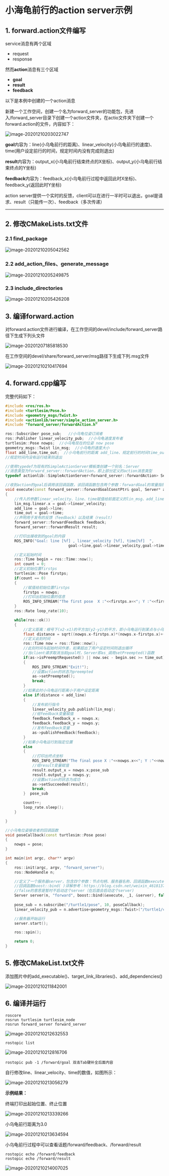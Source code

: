 

# 小海龟前行的action server示例

## 1. forward.action文件编写

service消息有两个区域

- request
- response

然而**action**消息有三个区域

- **goal**
- **result**
- **feedback**

以下是本例中创建的一个action消息

新建一个工作空间，创建一个名为forward_server的功能包，先进入/forward_server目录下创建一个action文件夹，在actio文件夹下创建一个forward.action的文件，内容如下：

![image-20201210203022747](/home/zhx/.config/Typora/typora-user-images/image-20201210203022747.png)

**goal**内容为：line(小乌龟前行的距离)、linear_velocity(小乌龟前行的速度)、time(用户设定前行的时间，规定时间内没有完成则退出)

**result**内容为：output_x(小乌龟前行结束终点的X坐标)、output_y(小乌龟前行结束终点的Y坐标)

**feedback**内容为：feedback_x(小乌龟前行过程中返回此时X坐标)、feedback_y(返回此时Y坐标)

action server提供一个实时的反馈，client可以在进行一半时可以退出，goal是请求、result（只能传一次）、feedback（多次传递）

---

## 2. 修改CMakeLists.txt文件

### 2.1 find_package

![image-20201210205042562](/home/zhx/.config/Typora/typora-user-images/image-20201210205042562.png)

### 2.2  add_action_files、generate_message

![image-20201210205249875](/home/zhx/.config/Typora/typora-user-images/image-20201210205249875.png)

### 2.3 include_directories

![image-20201210205426208](/home/zhx/.config/Typora/typora-user-images/image-20201210205426208.png)

## 3. 编译forward.action

对forward.action文件进行编译，在工作空间的devel/include/forward_server路径下生成下列头文件

![image-20201207185818530](/home/zhx/.config/Typora/typora-user-images/image-20201207185818530.png)

在工作空间的devel/share/forward_server/msg路径下生成下列.msg文件

![image-20201210210417694](/home/zhx/.config/Typora/typora-user-images/image-20201210210417694.png)



## 4. forward.cpp编写

完整代码如下：

```c++
#include <ros/ros.h>
#include <turtlesim/Pose.h>
#include <geometry_msgs/Twist.h>
#include <actionlib/server/simple_action_server.h>
#include "forward_server/forwardAction.h"

ros::Subscriber pose_sub;   //小乌龟位姿订阅者
ros::Publisher linear_velocity_pub;  //小乌龟速度发布者
turtlesim::Pose nowps;  //小乌龟现在的位姿 now pose
geometry_msgs::Twist lin_msg;  //小乌龟的速度大小
float add_line,time_out;  //小乌龟前行的距离 add_line、规定前行的时间time_out
//规定时间内没有运行结束则退出

//使用typedef为现有的SimpleActionServer模板类创建一个别名：Server
//消息类型为forward_server::forwardAction，即上部分定义的action消息类型
typedef actionlib::SimpleActionServer<forward_server::forwardAction> Server;

//收到action的goal后调用该回调函数，该回调函数包含两个参数：forwardGoal的常量指针goal、服务器的指针as
void execute(const forward_server::forwardGoalConstPtr& goal, Server* as)
{
    //传入的参数linear_velocity、line、time赋值给前面定义的lin_msg、add_line、time_out
    lin_msg.linear.x = goal->linear_velocity;
    add_line = goal->line;
    time_out = goal->time;
    //声明用于发布的反馈（feedback）以及结果（result）
    forward_server::forwardFeedback feedback;
    forward_server::forwardResult result;

    //打印出接收到的goal的内容
    ROS_INFO("Goal: line [%f] , linear_velocity [%f], time[%f]  ", 
                            goal->line,goal->linear_velocity,goal->time);

    //定义起始时间
    ros::Time begin = ros::Time::now();
    int count = 0;
    //定义初始位置firstps
    turtlesim::Pose firstps;
    if(count == 0)
    {
        //赋值给初始位置firstps
        firstps = nowps;
        //打印出初始位置的信息
        ROS_INFO_STREAM("The first pose  X :"<<firstps.x<<"; Y :"<<firstps.y); 
    }
    ros::Rate loop_rate(10);

    while(ros::ok())
    {
        //定义距离：根号下(x2-x1)的平方加(y2-y1)的平方，即小乌龟运行到某点与小乌龟初始点之间的距离
        float distance = sqrt((nowps.x-firstps.x)*(nowps.x-firstps.x)+(nowps.y-firstps.y)*(nowps.y-firstps.y));
        //定义此刻时间
        ros::Time now = ros::Time::now();
        //此刻时间与起始时间作差，如果超出了用户设定时间则退出循环
        //当client请求取消当前goal时，Server即as_调用setPreempted()函数
        if(as->isPreemptRequested() || now.sec - begin.sec >= time_out)
        {
            ROS_INFO_STREAM("Exit!");
            //设置action的状态为preempted
            as->setPreempted();
            break;
        }
        //如果此时小乌龟运行距离小于用户设定距离
        else if(distance < add_line)
        {
            //发布前行指令
            linear_velocity_pub.publish(lin_msg);
            //给feedback变量赋值
            feedback.feedback_x = nowps.x;
            feedback.feedback_y = nowps.y;
            //发布feedback变量
            as->publishFeedback(feedback);
        }
        //如果小乌龟运行到指定位置
        else
        {
            //打印出终点坐标
            ROS_INFO_STREAM("The final pose X :"<<nowps.x<<"; Y :"<<nowps.y);
            //给result变量赋值
            result.output_x = nowps.x;pose_sub
            result.output_y = nowps.y;
            //设置action的状态为成功
            as->setSucceeded(result);
            break;
        }  pose_sub

        count++;
        loop_rate.sleep();
    }

}

//小乌龟位姿接收者的回调函数
void poseCallback(const turtlesim::Pose pose)
{
    nowps = pose;
}

int main(int argc, char** argv)
{
    ros::init(argc, argv, "forward_server");
    ros::NodeHandle n;

    //定义了一个服务器server，包含四个参数：节点句柄、服务器名称、回调函数execute(_1, &server)、false
    //回调函数boost::bind( )详解参考：https://blog.csdn.net/weixin_46181372/article/details/110951454
    //false的意思是暂时不启动这个server（在后面会启动这个server)
    Server server(n, "forward", boost::bind(&execute, _1, &server), false);
    
    pose_sub = n.subscribe("/turtle1/pose", 10, poseCallback);
    linear_velocity_pub = n.advertise<geometry_msgs::Twist>("/turtle1/cmd_vel", 10);

    //服务器开始运行
    server.start();

    ros::spin();

    return 0;
}
```

## 5. 修改CMakeList.txt文件

添加图片中的add_executable()、target_link_libraries()、add_dependencies()

![image-20201210211842001](/home/zhx/.config/Typora/typora-user-images/image-20201210211842001.png)

## 6. 编译并运行

```
roscore
rosrun turtlesim turtlesim_node
rosrun forward_server forward_server
```

![image-20201210212632553](/home/zhx/.config/Typora/typora-user-images/image-20201210212632553.png)

```
rostopic list
```

![image-20201210212816706](/home/zhx/.config/Typora/typora-user-images/image-20201210212816706.png)

```
rostopic pub -1 /forward/goal 双击Tab键补全后面内容
```

自行修改line、linear_velocity、time的数值，如图所示：

![image-20201210213056279](/home/zhx/.config/Typora/typora-user-images/image-20201210213056279.png)

**示例结果：**

终端打印出起始位置、终止位置

![image-20201210213339266](/home/zhx/.config/Typora/typora-user-images/image-20201210213339266.png)

小乌龟前行距离为3.0

![image-20201210213634594](/home/zhx/.config/Typora/typora-user-images/image-20201210213634594.png)

小乌龟前行过程中可以查看话题/forward/feedback、/forward/result

```
rostopic echo /forward/feedback
rostopic echo /forward/result
```

![image-20201210214007025](/home/zhx/.config/Typora/typora-user-images/image-20201210214007025.png)



